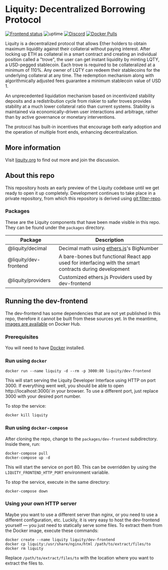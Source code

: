 # Liquity: Decentralized Borrowing Protocol

[![Frontend status](https://img.shields.io/uptimerobot/status/m784948796-056b56fd51c67d682c11bb24?label=Frontend&logo=nginx&logoColor=white)](http://94.130.72.96:3000/) ![uptime](https://img.shields.io/uptimerobot/ratio/7/m784948796-056b56fd51c67d682c11bb24) [![Discord](https://img.shields.io/discord/700620821198143498?label=join%20chat&logo=discord&logoColor=white)](https://discord.gg/2up5U32) [![Docker Pulls](https://img.shields.io/docker/pulls/liquity/dev-frontend?label=dev-frontend%20pulls&logo=docker&logoColor=white)](https://hub.docker.com/r/liquity/dev-frontend)

Liquity is a decentralized protocol that allows Ether holders to obtain maximum liquidity against
their collateral without paying interest. After locking up ETH as collateral in a smart contract and
creating an individual position called a "trove", the user can get instant liquidity by minting LQTY,
a USD-pegged stablecoin. Each trove is required to be collateralized at a minimum of 110%. Any
owner of LQTY can redeem their stablecoins for the underlying collateral at any time. The redemption
mechanism along with algorithmically adjusted fees guarantee a minimum stablecoin value of USD 1.

An unprecedented liquidation mechanism based on incentivized stability deposits and a redistribution
cycle from riskier to safer troves provides stability at a much lower collateral ratio than current
systems. Stability is maintained via economically-driven user interactions and arbitrage, rather
than by active governance or monetary interventions.

The protocol has built-in incentives that encourage both early adoption and the operation of
multiple front ends, enhancing decentralization.

## More information

Visit [liquity.org](https://www.liquity.org) to find out more and join the discussion.

## About this repo

This repository hosts an early preview of the Liquity codebase until we get ready to open it up completely. Development continues to take place in a private repository, from which this repository is derived using [git filter-repo](https://github.com/newren/git-filter-repo).

### Packages

These are the Liquity components that have been made visible in this repo. They can be found under the `packages` directory.

| Package               | Description                                                                                            |
| --------------------- | ------------------------------------------------------------------------------------------------------ |
| @liquity/decimal      | Decimal math using [ethers.js](https://github.com/ethers-io/ethers.js/)'s BigNumber                    |
| @liquity/dev-frontend | A bare-bones but functional React app used for interfacing with the smart contracts during development |
| @liquity/providers    | Customized ethers.js Providers used by dev-frontend                                                    |

## Running the dev-frontend

The dev-frontend has some dependencies that are not yet published in this repo, therefore it cannot be built from these sources yet. In the meantime, [images are available](https://hub.docker.com/r/liquity/dev-frontend) on Docker Hub.

### Prerequisites

You will need to have [Docker](https://docs.docker.com/get-docker/) installed.

### Run using `docker`

```
docker run --name liquity -d --rm -p 3000:80 liquity/dev-frontend
```

This will start serving the Liquity Developer Interface using HTTP on port 3000. If everything went well, you should be able to open http://localhost:3000/ in your browser. To use a different port, just replace 3000 with your desired port number.

To stop the service:

```
docker kill liquity
```

### Run using `docker-compose`

After cloning the repo, change to the `packages/dev-frontend` subdirectory. Inside there, run:

```
docker-compose pull
docker-compose up -d
```

This will start the service on port 80. This can be overridden by using the `LIQUITY_FRONTEND_HTTP_PORT` environment variable.

To stop the service, execute in the same directory:

```
docker-compose down
```

### Using your own HTTP server

Maybe you want to use a different server than nginx, or you need to use a different configuration, etc. Luckily, it is very easy to host the dev-frontend yourself — you just need to statically serve some files. To extract them from the Docker image, execute these commands:

```
docker create --name liquity liquity/dev-frontend
docker cp liquity:/usr/share/nginx/html /path/to/extract/files/to
docker rm liquity
```

Replace `/path/to/extract/files/to` with the location where you want to extract the files to.

